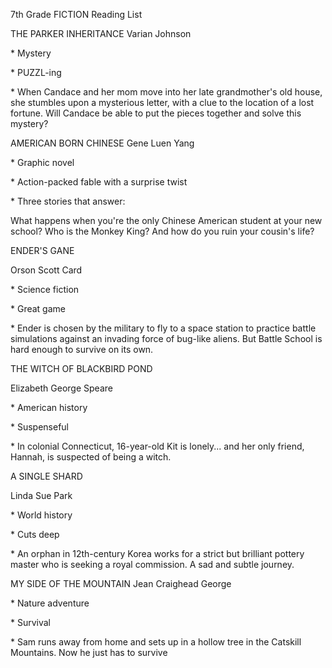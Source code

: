 7th Grade FICTION Reading List



THE PARKER INHERITANCE Varian Johnson



\* Mystery



\* PUZZL-ing



\* When Candace and her mom move into her late grandmother's old house, she stumbles upon a mysterious letter, with a clue to the location of a lost fortune. Will Candace be able to put the pieces together and solve this mystery?



AMERICAN BORN CHINESE Gene Luen Yang



\*  Graphic novel



\* Action-packed fable with a surprise twist



\* Three stories that answer:



What happens when you're the only Chinese American student at your new school? Who is the Monkey King? And how do you ruin your cousin's life?



ENDER'S GANE



Orson Scott Card



\*  Science fiction



\*  Great game



\*  Ender is chosen by the military to fly to a space station to practice battle simulations against an invading force of bug-like aliens. But Battle School is hard enough to survive on its own.



THE WITCH OF BLACKBIRD POND



Elizabeth George Speare



\* American history



\*  Suspenseful



\*  In colonial Connecticut, 16-year-old Kit is lonely... and her only friend, Hannah, is suspected of being a witch.



A SINGLE SHARD



Linda Sue Park



\*  World history



\*  Cuts deep



\* An orphan in 12th-century Korea works for a strict but brilliant pottery master who is seeking a royal commission. A sad and subtle journey.



MY SIDE OF THE MOUNTAIN Jean Craighead George



\*  Nature adventure



\*  Survival



\*  Sam runs away from home and sets up in a hollow tree in the Catskill Mountains. Now he just has to survive

